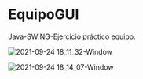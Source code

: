 # EquipoGUI
Java-SWING-Ejercicio práctico equipo.

![2021-09-24 18_11_32-Window](https://user-images.githubusercontent.com/70082215/134748384-acbabb2b-e7ba-45b0-8442-27b33a0f2e07.jpg)

![2021-09-24 18_14_07-Window](https://user-images.githubusercontent.com/70082215/134748423-8ec0af5d-8033-4f65-8712-7929202813ca.jpg)
